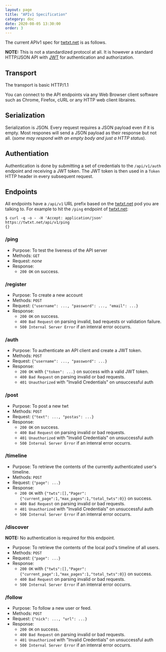 ```yaml
---
layout: page
title: "APIv1 Specification"
category: doc
date: 2020-08-05 13:30:00
order: 3
---
```


The current APIv1 spec for [twtxt.net](https://twtxt.net) is as follows.

__NOTE:__ This is not a standardized protocol at all. It is however a standard HTTP/JSON API
           with [JWT](https://jwt.io/) for authentication and authorization.

## Transport

The transport is basic HTTP/1.1

You can connect to the API endpoints via any Web Browser client software such
as Chrome, Firefox, cURL or any HTTP web client libraires.

## Serialization

Serialization is JSON. Every request requires a JSON payload even if it is
empty. Most respones will send a JSON payload as their response but not all.
(_some may respond with an empty body and just a HTTP status_).

## Authentiation

Authentication is done by submitting a set of credentials to the `/api/v1/auth`
endpoint and receiving a JWT token. The JWT token is then used in a `Token`
HTTP header in every subsequent request.

## Endpoints

All endpoints have a `/api/v1` URL prefix based on the [twtxt.net](https://twtxt.net) pod you are
talking to. For example to hit the `/ping` endpoint of [twtxt.net](https://twtxt.net):

```#!sh
$ curl -q -o - -H 'Accept: application/json' https://twtxt.net/api/v1/ping
{}
```

### /ping

- Purpose:  To test the liveness of the API server
- Methods: `GET`
- Request: _none_
- Response:
  - `200 OK` on success.

### /register

- Purpose:  To create a new account
- Methods: `POST`
- Request: `{"username": ..., "password": ..., "email": ...}`
- Response:
  - `200 OK` on success.
  - `400 Bad Request` on parsing invalid, bad requests or validation failure.
  - `500 Internal Server Error` if an intenral error occurrs.

### /auth

- Purpose:  To authenticate an API client and create a JWT token.
- Methods: `POST`
- Request: `{"username": ..., "password": ...}`
- Response:
  - `200 OK` with `{"token": ...}` on success with a valid JWT token.
  - `400 Bad Request` on parsing invalid or bad requests.
  - `401 Unauthorized` with "Invalid Credentials" on unsuccessful auth

### /post

- Purpose:  To post a new twt
- Methods: `POST`
- Request: `{"text": ..., "postas": ...}`
- Response:
  - `200 OK` on success.
  - `400 Bad Request` on parsing invalid or bad requests.
  - `401 Unauthorized` with "Invalid Credentials" on unsuccessful auth
  - `500 Internal Server Error` if an intenral error occurrs.

### /timeline

- Purpose:  To retrieve the contents of the currently authenticated user's timeline.
- Methods: `POST`
- Request: `{"page": ...}`
- Response:
  - `200 OK` with `{"twts":[],"Pager":{"current_page":1,"max_pages":1,"total_twts":0}}` on success.
  - `400 Bad Request` on parsing invalid or bad requests.
  - `401 Unauthorized` with "Invalid Credentials" on unsuccessful auth
  - `500 Internal Server Error` if an intenral error occurrs.

### /discover

__NOTE:__ No authentication is required for this endpoint.

- Purpose:  To retrieve the contents of the local pod's timeline of all users.
- Methods: `POST`
- Request: `{"page": ...}`
- Response:
  - `200 OK` with `{"twts":[],"Pager":{"current_page":1,"max_pages":1,"total_twts":0}}` on success.
  - `400 Bad Request` on parsing invalid or bad requests.
  - `500 Internal Server Error` if an intenral error occurrs.

### /follow

- Purpose:  To follow a new user or feed.
- Methods: `POST`
- Request: `{"nick": ..., "url": ...}`
- Response:
  - `200 OK` on success.
  - `400 Bad Request` on parsing invalid or bad requests.
  - `401 Unauthorized` with "Invalid Credentials" on unsuccessful auth
  - `500 Internal Server Error` if an intenral error occurrs.

